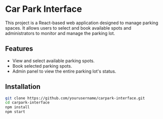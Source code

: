 # Car Park Interface

This project is a React-based web application designed to manage parking spaces. It allows users to select and book available spots and administrators to monitor and manage the parking lot.

## Features

- View and select available parking spots.
- Book selected parking spots.
- Admin panel to view the entire parking lot's status.

## Installation

```bash
git clone https://github.com/yourusername/carpark-interface.git
cd carpark-interface
npm install
npm start